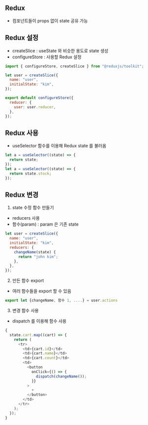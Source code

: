 ## Redux

- 컴포넌트들이 props 없이 state 공유 가능

## Redux 설정

- createSlice : useState 와 비슷한 용도로 state 생성
- configureStore : 사용할 Redux 설정

```js
import { configureStore, createSlice } from "@reduxjs/toolkit";

let user = createSlice({
  name: "user",
  initialState: "kim",
});

export default configureStore({
  reducer: {
    user: user.reducer,
  },
});
```

## Redux 사용

- useSelector 함수를 이용해 Redux state 를 불러옴

```js
let a = useSelector((state) => {
  return state;
});
let a = useSelector((state) => {
  return state.stock;
});
```

## Redux 변경

1. state 수정 함수 만들기

- reducers 사용
- 함수(param) : param 은 기존 state

```js
let user = createSlice({
  name: "user",
  initialState: "kim",
  reducers: {
    changeName(state) {
      return "john kim";
    },
  },
});
```

2. 만든 함수 export

- 여러 함수들을 export 할 수 있음

```js
export let {changeName, 함수 1, ....} = user.actions
```

3. 변경 함수 사용

- dispatch 를 이용해 함수 사용

```js
{
  state.cart.map((cart) => {
    return (
      <tr>
        <td>{cart.id}</td>
        <td>{cart.name}</td>
        <td>{cart.count}</td>
        <td>
          <button
            onClick={() => {
              dispatch(changeName());
            }}
          >
            +
          </button>
        </td>
      </tr>
    );
  });
}
```
